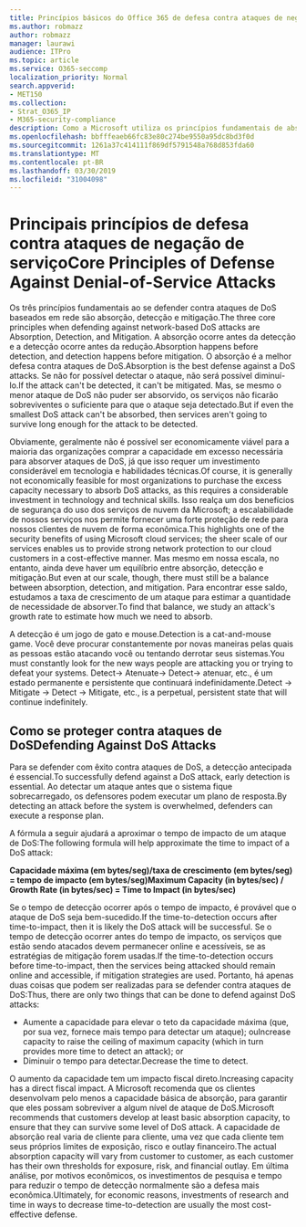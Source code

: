 ```yaml
---
title: Princípios básicos do Office 365 de defesa contra ataques de negação de serviço
ms.author: robmazz
author: robmazz
manager: laurawi
audience: ITPro
ms.topic: article
ms.service: O365-seccomp
localization_priority: Normal
search.appverid:
- MET150
ms.collection:
- Strat_O365_IP
- M365-security-compliance
description: Como a Microsoft utiliza os princípios fundamentais de absorção, detecção e atenuação em sua defesa contra ataques de negação de serviço (DoS).
ms.openlocfilehash: bbfffeaeb66fc83e80c274be9550a95dc8bd3f0d
ms.sourcegitcommit: 1261a37c414111f869df5791548a768d853fda60
ms.translationtype: MT
ms.contentlocale: pt-BR
ms.lasthandoff: 03/30/2019
ms.locfileid: "31004098"
---
```

# <a name="core-principles-of-defense-against-denial-of-service-attacks"></a><span data-ttu-id="bc29c-103">Principais princípios de defesa contra ataques de negação de serviço</span><span class="sxs-lookup"><span data-stu-id="bc29c-103">Core Principles of Defense Against Denial-of-Service Attacks</span></span>

<span data-ttu-id="bc29c-104">Os três princípios fundamentais ao se defender contra ataques de DoS baseados em rede são absorção, detecção e mitigação.</span><span class="sxs-lookup"><span data-stu-id="bc29c-104">The three core principles when defending against network-based DoS attacks are Absorption, Detection, and Mitigation.</span></span>
<span data-ttu-id="bc29c-105">A absorção ocorre antes da detecção e a detecção ocorre antes da redução.</span><span class="sxs-lookup"><span data-stu-id="bc29c-105">Absorption happens before detection, and detection happens before mitigation.</span></span> <span data-ttu-id="bc29c-106">O absorção é a melhor defesa contra ataques de DoS.</span><span class="sxs-lookup"><span data-stu-id="bc29c-106">Absorption is the best defense against a DoS attacks.</span></span> <span data-ttu-id="bc29c-107">Se não for possível detectar o ataque, não será possível diminuí-lo.</span><span class="sxs-lookup"><span data-stu-id="bc29c-107">If the attack can't be detected, it can't be mitigated.</span></span> <span data-ttu-id="bc29c-108">Mas, se mesmo o menor ataque de DoS não puder ser absorvido, os serviços não ficarão sobreviventes o suficiente para que o ataque seja detectado.</span><span class="sxs-lookup"><span data-stu-id="bc29c-108">But if even the smallest DoS attack can't be absorbed, then services aren't going to survive long enough for the attack to be detected.</span></span>

<span data-ttu-id="bc29c-109">Obviamente, geralmente não é possível ser economicamente viável para a maioria das organizações comprar a capacidade em excesso necessária para absorver ataques de DoS, já que isso requer um investimento considerável em tecnologia e habilidades técnicas.</span><span class="sxs-lookup"><span data-stu-id="bc29c-109">Of course, it is generally not economically feasible for most organizations to purchase the excess capacity necessary to absorb DoS attacks, as this requires a considerable investment in technology and technical skills.</span></span> <span data-ttu-id="bc29c-110">Isso realça um dos benefícios de segurança do uso dos serviços de nuvem da Microsoft; a escalabilidade de nossos serviços nos permite fornecer uma forte proteção de rede para nossos clientes de nuvem de forma econômica.</span><span class="sxs-lookup"><span data-stu-id="bc29c-110">This highlights one of the security benefits of using Microsoft cloud services; the sheer scale of our services enables us to provide strong network protection to our cloud customers in a cost-effective manner.</span></span> <span data-ttu-id="bc29c-111">Mas mesmo em nossa escala, no entanto, ainda deve haver um equilíbrio entre absorção, detecção e mitigação.</span><span class="sxs-lookup"><span data-stu-id="bc29c-111">But even at our scale, though, there must still be a balance between absorption, detection, and mitigation.</span></span> <span data-ttu-id="bc29c-112">Para encontrar esse saldo, estudamos a taxa de crescimento de um ataque para estimar a quantidade de necessidade de absorver.</span><span class="sxs-lookup"><span data-stu-id="bc29c-112">To find that balance, we study an attack's growth rate to estimate how much we need to absorb.</span></span>

<span data-ttu-id="bc29c-113">A detecção é um jogo de gato e mouse.</span><span class="sxs-lookup"><span data-stu-id="bc29c-113">Detection is a cat-and-mouse game.</span></span> <span data-ttu-id="bc29c-114">Você deve procurar constantemente por novas maneiras pelas quais as pessoas estão atacando você ou tentando derrotar seus sistemas.</span><span class="sxs-lookup"><span data-stu-id="bc29c-114">You must constantly look for the new ways people are attacking you or trying to defeat your systems.</span></span> <span data-ttu-id="bc29c-115">Detect-> Atenuate-> Detect-> atenuar, etc., é um estado permanente e persistente que continuará indefinidamente.</span><span class="sxs-lookup"><span data-stu-id="bc29c-115">Detect -> Mitigate -> Detect -> Mitigate, etc., is a perpetual, persistent state that will continue indefinitely.</span></span>

## <a name="defending-against-dos-attacks"></a><span data-ttu-id="bc29c-116">Como se proteger contra ataques de DoS</span><span class="sxs-lookup"><span data-stu-id="bc29c-116">Defending Against DoS Attacks</span></span>

<span data-ttu-id="bc29c-117">Para se defender com êxito contra ataques de DoS, a detecção antecipada é essencial.</span><span class="sxs-lookup"><span data-stu-id="bc29c-117">To successfully defend against a DoS attack, early detection is essential.</span></span> <span data-ttu-id="bc29c-118">Ao detectar um ataque antes que o sistema fique sobrecarregado, os defensores podem executar um plano de resposta.</span><span class="sxs-lookup"><span data-stu-id="bc29c-118">By detecting an attack before the system is overwhelmed, defenders can execute a response plan.</span></span>

<span data-ttu-id="bc29c-119">A fórmula a seguir ajudará a aproximar o tempo de impacto de um ataque de DoS:</span><span class="sxs-lookup"><span data-stu-id="bc29c-119">The following formula will help approximate the time to impact of a DoS attack:</span></span>

   <span data-ttu-id="bc29c-120">**Capacidade máxima (em bytes/seg)/taxa de crescimento (em bytes/seg) = tempo de impacto (em bytes/seg)**</span><span class="sxs-lookup"><span data-stu-id="bc29c-120">**Maximum Capacity (in bytes/sec) / Growth Rate (in bytes/sec) = Time to Impact (in bytes/sec)**</span></span>

<span data-ttu-id="bc29c-121">Se o tempo de detecção ocorrer após o tempo de impacto, é provável que o ataque de DoS seja bem-sucedido.</span><span class="sxs-lookup"><span data-stu-id="bc29c-121">If the time-to-detection occurs after time-to-impact, then it is likely the DoS attack will be successful.</span></span> <span data-ttu-id="bc29c-122">Se o tempo de detecção ocorrer antes do tempo de impacto, os serviços que estão sendo atacados devem permanecer online e acessíveis, se as estratégias de mitigação forem usadas.</span><span class="sxs-lookup"><span data-stu-id="bc29c-122">If the time-to-detection occurs before time-to-impact, then the services being attacked should remain online and accessible, if mitigation strategies are used.</span></span> <span data-ttu-id="bc29c-123">Portanto, há apenas duas coisas que podem ser realizadas para se defender contra ataques de DoS:</span><span class="sxs-lookup"><span data-stu-id="bc29c-123">Thus, there are only two things that can be done to defend against DoS attacks:</span></span>
- <span data-ttu-id="bc29c-124">Aumente a capacidade para elevar o teto da capacidade máxima (que, por sua vez, fornece mais tempo para detectar um ataque); ou</span><span class="sxs-lookup"><span data-stu-id="bc29c-124">Increase capacity to raise the ceiling of maximum capacity (which in turn provides more time to detect an attack); or</span></span>
- <span data-ttu-id="bc29c-125">Diminuir o tempo para detectar.</span><span class="sxs-lookup"><span data-stu-id="bc29c-125">Decrease the time to detect.</span></span>

<span data-ttu-id="bc29c-126">O aumento da capacidade tem um impacto fiscal direto.</span><span class="sxs-lookup"><span data-stu-id="bc29c-126">Increasing capacity has a direct fiscal impact.</span></span> <span data-ttu-id="bc29c-127">A Microsoft recomenda que os clientes desenvolvam pelo menos a capacidade básica de absorção, para garantir que eles possam sobreviver a algum nível de ataque de DoS.</span><span class="sxs-lookup"><span data-stu-id="bc29c-127">Microsoft recommends that customers develop at least basic absorption capacity, to ensure that they can survive some level of DoS attack.</span></span> <span data-ttu-id="bc29c-128">A capacidade de absorção real varia de cliente para cliente, uma vez que cada cliente tem seus próprios limites de exposição, risco e outlay financeiro.</span><span class="sxs-lookup"><span data-stu-id="bc29c-128">The actual absorption capacity will vary from customer to customer, as each customer has their own thresholds for exposure, risk, and financial outlay.</span></span> <span data-ttu-id="bc29c-129">Em última análise, por motivos econômicos, os investimentos de pesquisa e tempo para reduzir o tempo de detecção normalmente são a defesa mais econômica.</span><span class="sxs-lookup"><span data-stu-id="bc29c-129">Ultimately, for economic reasons, investments of research and time in ways to decrease time-to-detection are usually the most cost-effective defense.</span></span>
